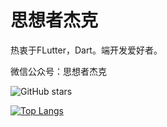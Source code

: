 # 思想者杰克

热衷于FLutter，Dart。端开发爱好者。

微信公众号：思想者杰克


![GitHub stars](https://github-readme-stats.vercel.app/api?username=ThinkerJack&bg_color=30,C2FFD8,465EFB&title_color=fff&text_color=fff)
</br>

[![Top Langs](https://github-readme-stats.vercel.app/api/top-langs/?username=ThinkerJack&layout=compact)]()


